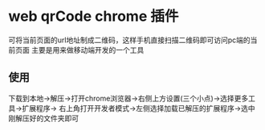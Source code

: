# web qrCode chrome 插件
可将当前页面的url地址制成二维码，这样手机直接扫描二维码即可访问pc端的当前页面
主要是用来做移动端开发的一个工具

## 使用
下载到本地->解压->打开chrome浏览器->右侧上方设置(三个小点)->选择更多工具->扩展程序->
右上角打开开发者模式->左侧选择加载已解压的扩展程序->选中刚解压好的文件夹即可

